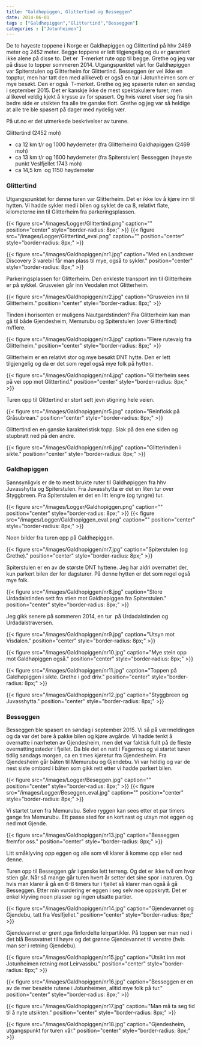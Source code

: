 ```yaml
---
title: "Galdhøpiggen, Glittertind og Besseggen"
date: 2014-06-01
tags : ["Galdhøpiggen","Glittertind","Besseggen"]
categories : ["Jotunheimen"]
---
```

De to høyeste toppene i Norge er Galdhøpiggen og Glittertind på hhv 2469 meter og 2452 meter. Begge toppene er lett tilgjengelig og du er garantert ikke alene på disse to. Det er  T-merket rute opp til begge.  Grethe og jeg var på disse to topper sommeren 2014. Utgangspunktet vårt for Galdhøpiggen var Spiterstulen og Glitterheim for Glittertind.  Besseggen (er vel ikke en topptur, men har tatt den med allikevel) er også en tur i Jotunheimen som er mye besøkt. Den er også  T-merket.  Grethe og jeg spaserte ruten en søndag i september 2015. Det er kanskje ikke de mest spektakulære turer, men allikevel veldig kjekt å krysse av for spasert. Og hvis været viser seg fra sin bedre side er utsikten fra alle tre ganske flott. Grethe og jeg var så heldige at alle tre ble spasert på dager med nydelig vær.

På ut.no er det utmerkede beskrivelser av turene.

Glittertind (2452 moh)
- ca 12 km t/r og 1000 høydemeter (fra Glitterheim)
Galdhøpiggen (2469 moh)
- ca 13 km t/r og 1600 høydemeter (fra Spiterstulen)
Besseggen (høyeste punkt Veslfjellet 1743 moh)
- ca 14,5 km  og 1150 høydemeter

### Glittertind

Utgangspunktet for denne turen var Glitterheim. Det er ikke lov å kjøre inn til hytten. Vi hadde sykler med i bilen og syklet de ca 8, relativt flate, kilometerne inn til Glitterheim fra parkeringsplassen.

{{< figure src="/images/Logger/Glittertind.png" caption="" position="center" style="border-radius: 8px;" >}}
{{< figure src="/images/Logger/Glittertind_eval.png" caption="" position="center" style="border-radius: 8px;" >}}

{{< figure src="/images/Galdhopiggen/nr1.jpg" caption="Med en Landrover Discovery 3 varebil får man plass til mye, også to sykler." position="center" style="border-radius: 8px;" >}}

Parkeringsplassen for Glitterheim. Den enkleste transport inn til Glitterheim er på sykkel. Grusveien går inn Veodalen mot Glitterheim.

{{< figure src="/images/Galdhopiggen/nr2.jpg" caption="Grusveien inn til Glitterheim." position="center" style="border-radius: 8px;" >}}

Tinden i horisonten er muligens Nautgardstinden? Fra Glitterheim kan man gå til både Gjendesheim, Memurubu og Spiterstulen (over Glittertind) m/flere.

{{< figure src="/images/Galdhopiggen/nr3.jpg" caption="Flere rutevalg fra Glitterheim." position="center" style="border-radius: 8px;" >}}

Glitterheim er en relativt stor og mye besøkt DNT hytte. Den er lett tilgjengelig og da er det som regel også mye folk på hytten.

{{< figure src="/images/Galdhopiggen/nr4.jpg" caption="Glitterheim sees på vei opp mot Glittertind." position="center" style="border-radius: 8px;" >}}

Turen opp til Glittertind er stort sett jevn stigning hele veien.

{{< figure src="/images/Galdhopiggen/nr5.jpg" caption="Reinflokk på Gråsubrean." position="center" style="border-radius: 8px;" >}}

Glittertind en en ganske karakteristisk topp.  Slak på den ene siden og stupbratt ned på den andre.

{{< figure src="/images/Galdhopiggen/nr6.jpg" caption="Glitterinden i sikte." position="center" style="border-radius: 8px;" >}}

### Galdhøpiggen

Sannsynligvis er de to mest brukte ruter til Galdhøpiggen fra hhv Juvasshytta og Spiterstulen. Fra Juvasshytta er det en liten tur over Styggbreen. Fra Spiterstulen er det en litt lengre (og tyngre) tur.

{{< figure src="/images/Logger/Galdhopiggen.png" caption="" position="center" style="border-radius: 8px;" >}}
{{< figure src="/images/Logger/Galdhopiggen_eval.png" caption="" position="center" style="border-radius: 8px;" >}}

Noen bilder fra turen opp på Galdhøpiggen.

{{< figure src="/images/Galdhopiggen/nr7.jpg" caption="Spiterstulen (og Grethe)." position="center" style="border-radius: 8px;" >}}

Spiterstulen er en av de største DNT hyttene.  Jeg har aldri overnattet der, kun parkert bilen der for dagsturer. På denne hytten er det som regel også mye folk.

{{< figure src="/images/Galdhopiggen/nr8.jpg" caption="Store Urdadalstinden sett fra stien mot Galdhøpiggen fra Spiterstulen." position="center" style="border-radius: 8px;" >}}

Jeg gikk senere på sommeren 2014, en tur  på Urdadalstinden og Urdadalstraversen.

{{< figure src="/images/Galdhopiggen/nr9.jpg" caption="Utsyn mot Visdalen." position="center" style="border-radius: 8px;" >}}

{{< figure src="/images/Galdhopiggen/nr10.jpg" caption="Mye stein opp mot Galdhøpiggen også." position="center" style="border-radius: 8px;" >}}

{{< figure src="/images/Galdhopiggen/nr11.jpg" caption="Toppen på Galdhøpiggen i sikte. Grethe i god driv." position="center" style="border-radius: 8px;" >}}

{{< figure src="/images/Galdhopiggen/nr12.jpg" caption="Styggbreen og Juvasshytta." position="center" style="border-radius: 8px;" >}}

### Besseggen

Besseggen ble spasert en søndag i september 2015. Vi så på værmeldingen og da var det bare å pakke bilen og kjøre avgårde. Vi hadde tenkt å overnatte i nærheten av Gjendesheim, men det var faktisk fullt på de fleste overnattingssteder i fjellet. Da ble det en natt i Fagernes og vi startet turen tidlig søndags morgen, ca en times kjøretur fra Gjendesheim. Fra Gjendesheim går båten til Memurubu og Gjendebu. Vi var heldig og var de nest siste ombord i båten som gikk rett etter vi hadde parkert bilen.


{{< figure src="/images/Logger/Beseggen.jpg" caption="" position="center" style="border-radius: 8px;" >}}
{{< figure src="/images/Logger/Beseggen_eval.jpg" caption="" position="center" style="border-radius: 8px;" >}}

Vi startet turen fra Memurubu. Selve ryggen kan sees etter et par timers gange fra Memurubu. Ett passe sted for en kort rast og utsyn mot eggen og ned mot Gjende.

{{< figure src="/images/Galdhopiggen/nr13.jpg" caption="Besseggen fremfor oss." position="center" style="border-radius: 8px;" >}}

Litt småklyving opp eggen og alle som vil klarer å komme opp eller ned denne.

Turen opp til Besseggen går i ganske lett terreng. Og det er ikke tvil om hvor stien går. Når så mange går turen hvert år setter det sine spor i naturen. Og hvis man klarer å gå en 6-8 timers tur i fjellet så klarer man også å gå Besseggen. Etter min vurdering er eggen i seg selv noe oppskrytt. Det er enkel klyving noen plasser og ingen utsatte partier.

{{< figure src="/images/Galdhopiggen/nr14.jpg" caption="Gjendevannet og Gjendebu, tatt fra Veslfjellet." position="center" style="border-radius: 8px;" >}}

Gjendevannet er grønt pga finfordelte leirpartikler. På toppen ser man ned i det blå Bessvatnet til høyre og det grønne Gjendevannet til venstre (hvis man ser i retning Gjendebu).

{{< figure src="/images/Galdhopiggen/nr15.jpg" caption="Utsikt inn mot Jotunheimen retning mot Leirvassbu." position="center" style="border-radius: 8px;" >}}

{{< figure src="/images/Galdhopiggen/nr16.jpg" caption="Besseggen er en av de mer besøkte rutene i Jotunheimen, alltid mye folk på tur." position="center" style="border-radius: 8px;" >}}

{{< figure src="/images/Galdhopiggen/nr17.jpg" caption="Man må ta seg tid til å nyte utsikten." position="center" style="border-radius: 8px;" >}}

{{< figure src="/images/Galdhopiggen/nr18.jpg" caption="Gjendesheim, utgangspunkt for turen vår." position="center" style="border-radius: 8px;" >}}
